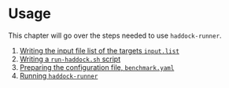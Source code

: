 # Usage

This chapter will go over the steps needed to use `haddock-runner`.

1. [Writing the input file list of the targets `input.list`](./setup-a-benchmark.md)
2. [Writing a `run-haddock.sh` script](./writing-a-run-haddock.sh-script.md)
3. [Preparing the configuration file, `benchmark.yaml`](./writing-the-benchmark.yaml-file.md)
4. [Running `haddock-runner`](./running-haddock-runner.md)
